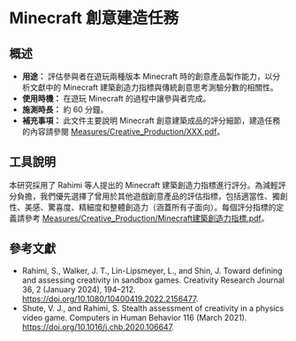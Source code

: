 # Minecraft 創意建造任務

## 概述

- **用途：** 評估參與者在遊玩兩種版本 Minecraft 時的創意產品製作能力，以分析文獻中的 Minecraft 建築創造力指標與傳統創意思考測驗分數的相關性。
- **使用時機：** 在遊玩 Minecraft 的過程中讓參與者完成。
- **施測時長：** 約 60 分鐘。
- **補充事項：** 此文件主要說明 Minecraft 創意建築成品的評分細節，建造任務的內容請參閱 [Measures/Creative_Production/XXX.pdf](XXX.pdf)。

## 工具說明

本研究採用了 Rahimi 等人提出的 Minecraft 建築創造力指標進行評分。為減輕評分負擔，我們優先選擇了曾用於其他遊戲創意產品的評估指標，包括適當性、獨創性、美感、驚喜度、精細度和整體創造力（涵蓋所有子面向）。每個評分指標的定義請參考 [Measures/Creative_Production/Minecraft建築創造力指標.pdf](Minecraft建築創造力指標.pdf)。

## 參考文獻

- Rahimi, S., Walker, J. T., Lin-Lipsmeyer, L., and Shin, J. Toward defining and assessing creativity in sandbox games. Creativity Research Journal 36, 2 (January 2024), 194–212. https://doi.org/10.1080/10400419.2022.2156477.
- Shute, V. J., and Rahimi, S. Stealth assessment of creativity in a physics video game. Computers in Human Behavior 116 (March 2021). https://doi.org/10.1016/j.chb.2020.106647.
